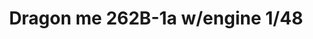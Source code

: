 ---
layout: product
title: "Dragon me 262B-1a w/engine 1/48"
price: "4500" 
desc: "Maketa"
img_path: "/assets/img/5512.jpg"
brand: "N/A"
available: true
special_offer: false
new: false
soon: true
cat: "010000"
subcat: "013100"
subsubcat: "0N/A"
sifra: "5512"
popular: true
---